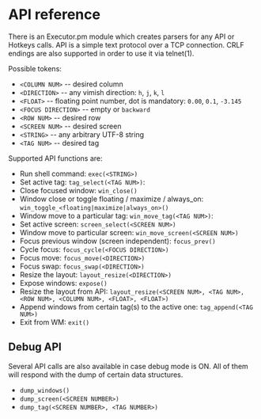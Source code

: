 # API reference

There is an Executor.pm module which creates parsers for any API or Hotkeys calls.
API is a simple text protocol over a TCP connection.
CRLF endings are also supported in order to use it via telnet(1).

Possible tokens:

- `<COLUMN NUM>` -- desired column
- `<DIRECTION>` -- any vimish direction: `h`, `j`, `k`, `l`
- `<FLOAT>` -- floating point number, dot is mandatory: `0.00`, `0.1`, `-3.145`
- `<FOCUS DIRECTION>` -- empty or `backward`
- `<ROW NUM>` -- desired row
- `<SCREEN NUM>` -- desired screen
- `<STRING>` -- any arbitrary UTF-8 string
- `<TAG NUM>` -- desired tag

Supported API functions are:

- Run shell command: `exec(<STRING>)`
- Set active tag: `tag_select(<TAG NUM>)`: 
- Close focused window: `win_close()`
- Window close or toggle floating / maximize / always\_on: `win_toggle_<floating|maximize|always_on>()`
- Window move to a particular tag: `win_move_tag(<TAG NUM>)`: 
- Set active screen: `screen_select(<SCREEN NUM>)`
- Window move to particular screen: `win_move_screen(<SCREEN NUM>)`
- Focus previous window (screen independent): `focus_prev()`
- Cycle focus: `focus_cycle(<FOCUS DIRECTION>)`
- Focus move: `focus_move(<DIRECTION>)`
- Focus swap: `focus_swap(<DIRECTION>)`
- Resize the layout: `layout_resize(<DIRECTION>)`
- Expose windows: `expose()`
- Resize the layout from API: `layout_resize(<SCREEN NUM>, <TAG NUM>, <ROW NUM>, <COLUMN NUM>, <FLOAT>, <FLOAT>)`
- Append windows from certain tag(s) to the active one: `tag_append(<TAG NUM>)`
- Exit from WM: `exit()`

## Debug API

Several API calls are also available in case debug mode is ON.
All of them will respond with the dump of certain data structures.

- `dump_windows()`
- `dump_screen(<SCREEN NUMBER>)`
- `dump_tag(<SCREEN NUMBER>, <TAG NUMBER>)`
